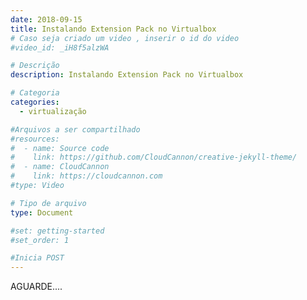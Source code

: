 ```yaml
---
date: 2018-09-15
title: Instalando Extension Pack no Virtualbox
# Caso seja criado um video , inserir o id do video
#video_id: _iH8f5alzWA

# Descrição
description: Instalando Extension Pack no Virtualbox

# Categoria
categories:
  - virtualização

#Arquivos a ser compartilhado
#resources:
#  - name: Source code
#    link: https://github.com/CloudCannon/creative-jekyll-theme/
#  - name: CloudCannon
#    link: https://cloudcannon.com
#type: Video

# Tipo de arquivo
type: Document

#set: getting-started
#set_order: 1

#Inicia POST
---
```


AGUARDE....